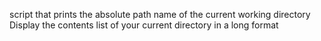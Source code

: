 script that prints the absolute path name of the current working directory
Display the  contents list of your current directory  in a long format
